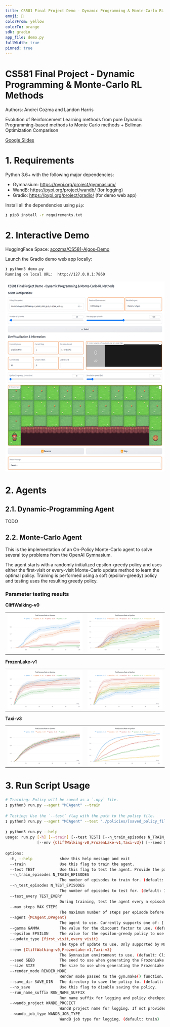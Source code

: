 ```yaml
---
title: CS581 Final Project Demo - Dynamic Programming & Monte-Carlo RL Methods
emoji: 🧠
colorFrom: yellow
colorTo: orange
sdk: gradio
app_file: demo.py
fullWidth: true
pinned: true
---
```


# CS581 Final Project - Dynamic Programming & Monte-Carlo RL Methods

Authors: Andrei Cozma and Landon Harris

Evolution of Reinforcement Learning methods from pure Dynamic Programming-based methods to Monte Carlo methods + Bellman Optimization Comparison  

[Google Slides](https://docs.google.com/presentation/d/1v4WwBQKoPnGiyCMXgUs-pCCJ8IwZqM3thUf-Ky00eTQ/edit?usp=sharing)

# 1. Requirements

Python 3.6+ with the following major dependencies:

- Gymnasium: <https://pypi.org/project/gymnasium/>
- WandB: <https://pypi.org/project/wandb/> (for logging)
- Gradio: <https://pypi.org/project/gradio/> (for demo web app)

Install all the dependencies using `pip`:

```bash
❯ pip3 install -r requirements.txt
```

# 2. Interactive Demo

HuggingFace Space: [acozma/CS581-Algos-Demo](https://huggingface.co/spaces/acozma/CS581-Algos-Demo)

Launch the Gradio demo web app locally:

```bash
❯ python3 demo.py
Running on local URL:  http://127.0.0.1:7860
```

<img src="./assets/gradio_demo.png"  height="600" />

# 2. Agents

## 2.1. Dynamic-Programming Agent

TODO

## 2.2. Monte-Carlo Agent

This is the implementation of an On-Policy Monte-Carlo agent to solve several toy problems from the OpenAI Gymnasium.  

The agent starts with a randomly initialized epsilon-greedy policy and uses either the first-visit or every-visit Monte-Carlo update method to learn the optimal policy. Training is performed using a soft (epsilon-greedy) policy and testing uses the resulting greedy policy.

### Parameter testing results

**CliffWalking-v0**  

<table>
  <tr>
    <td><img src="./plots/MC/MCAgent_CliffWalking-v0_gammas.png"/></td>
    <td><img src="./plots/MC/MCAgent_CliffWalking-v0_epsilons.png"/></td>
  </tr>
</table>

**FrozenLake-v1**  
<table>
  <tr>
    <td><img src="./plots/MC/MCAgent_FrozenLake-v1_gammas.png"/></td>
    <td><img src="./plots/MC/MCAgent_FrozenLake-v1_epsilons.png"/></td>
  </tr>
</table>

**Taxi-v3**  
<table>
  <tr>
    <td><img src="./plots/MC/MCAgent_Taxi-v3_gammas.png"/></td>
    <td><img src="./plots/MC/MCAgent_Taxi-v3_epsilons.png"/></td>
  </tr>
</table>

# 3. Run Script Usage

```bash
# Training: Policy will be saved as a `.npy` file.
❯ python3 run.py --agent "MCAgent" --train

# Testing: Use the `--test` flag with the path to the policy file.
❯ python3 run.py --agent "MCAgent" --test "./policies/[saved_policy_file].npy" --render_mode human

❯ python3 run.py --help
usage: run.py [-h] [--train] [--test TEST] [--n_train_episodes N_TRAIN_EPISODES] [--n_test_episodes N_TEST_EPISODES] [--test_every TEST_EVERY] [--max_steps MAX_STEPS] --agent {MCAgent,DPAgent} [--gamma GAMMA] [--epsilon EPSILON] [--update_type {first_visit,every_visit}]
              [--env {CliffWalking-v0,FrozenLake-v1,Taxi-v3}] [--seed SEED] [--size SIZE] [--render_mode RENDER_MODE] [--save_dir SAVE_DIR] [--no_save] [--run_name_suffix RUN_NAME_SUFFIX] [--wandb_project WANDB_PROJECT] [--wandb_job_type WANDB_JOB_TYPE]

options:
  -h, --help            show this help message and exit
  --train               Use this flag to train the agent.
  --test TEST           Use this flag to test the agent. Provide the path to the policy file.
  --n_train_episodes N_TRAIN_EPISODES
                        The number of episodes to train for. (default: 2500)
  --n_test_episodes N_TEST_EPISODES
                        The number of episodes to test for. (default: 100)
  --test_every TEST_EVERY
                        During training, test the agent every n episodes. (default: 100)
  --max_steps MAX_STEPS
                        The maximum number of steps per episode before the episode is forced to end. (default: 200)
  --agent {MCAgent,DPAgent}
                        The agent to use. Currently supports one of: ['MCAgent', 'DPAgent']
  --gamma GAMMA         The value for the discount factor to use. (default: 0.99)
  --epsilon EPSILON     The value for the epsilon-greedy policy to use. (default: 0.4)
  --update_type {first_visit,every_visit}
                        The type of update to use. Only supported by Monte-Carlo agent. (default: first_visit)
  --env {CliffWalking-v0,FrozenLake-v1,Taxi-v3}
                        The Gymnasium environment to use. (default: CliffWalking-v0)
  --seed SEED           The seed to use when generating the FrozenLake environment. If not provided, a random seed is used. (default: None)
  --size SIZE           The size to use when generating the FrozenLake environment. (default: 8)
  --render_mode RENDER_MODE
                        Render mode passed to the gym.make() function. Use 'human' to render the environment. (default: None)
  --save_dir SAVE_DIR   The directory to save the policy to. (default: policies)
  --no_save             Use this flag to disable saving the policy.
  --run_name_suffix RUN_NAME_SUFFIX
                        Run name suffix for logging and policy checkpointing. (default: None)
  --wandb_project WANDB_PROJECT
                        WandB project name for logging. If not provided, no logging is done. (default: None)
  --wandb_job_type WANDB_JOB_TYPE
                        WandB job type for logging. (default: train)
```
